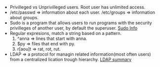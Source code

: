 - Privilleged vs Unprivilleged users. Root user has unlimited access.
- /etc/passwd => information about each user.  /etc/groups => information about groups. 
- Sudo is a program that allows users to run programs with the security privilleges of another user, by default the superuser.
[Sudo Info](https://en.wikipedia.org/wiki/Sudo)
- Regular expresions, match a string based on a pattern.
  1. ^anna => lines that start with anna.
  2. $py => files that end with py.
  3. r[aou]t => rat, rot, rut.
- LDAP => a protocol for managin related information(most often users) from a centralized lication trough hierarchy.
[LDAP summary](https://www.electricmonk.nl/log/2013/03/10/quick-introduction-to-ldap-basics/)
